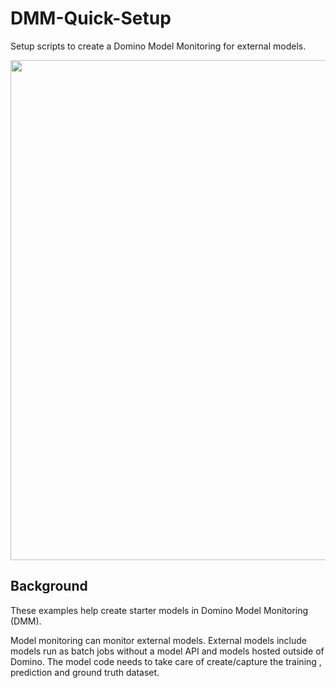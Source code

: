 # DMM-Quick-Setup

Setup scripts to create a Domino Model Monitoring for external models.

<p align="center">
<img src = https://github.com/ddl-udaysk/DMM-External-Quick-Setup/blob/main/readme_images/dmm_Overview.png width="800">
</p>



## Background

These examples help create starter models in Domino Model Monitoring (DMM). 

Model monitoring can monitor external models.
External models include models run as batch jobs without a model API and models hosted outside of Domino.
The model code needs to take care of create/capture the training , prediction and ground truth dataset.






